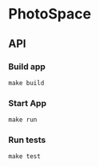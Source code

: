 # PhotoSpace

## API
### Build app
`make build`

### Start App
`make run`

### Run tests
`make test`
